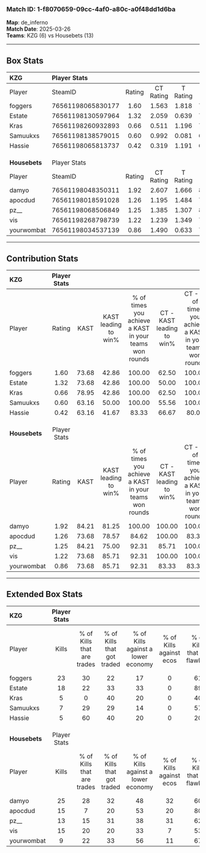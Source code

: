 ### Match ID: 1-f8070659-09cc-4af0-a80c-a0f48dd1d6ba  
**Map**: de_inferno  
**Match Date**: 2025-03-26  
**Teams**: KZG (6) vs Housebets (13)  

---  

## Box Stats  

| **KZG**       | Player Stats      |        |           |          |       |       |       |         |        |      |     |
| :- | :- | :-: | :-: | :-: | :-: | :-: | :-: | :-: | :-: | :-: | :-: |
| Player        | SteamID           | Rating | CT Rating | T Rating | KAST  |  ADR  | Kills | Assists | Deaths | K/D  | HS% |
| foggers       | 76561198065830177 |  1.60  |   1.563   |  1.818   | 73.68 | 109.4 |  23   |    4    |   15   | 1.53 | 39  |
| Estate        | 76561198130597964 |  1.32  |   2.059   |  0.639   | 73.68 | 105.9 |  18   |    3    |   16   | 1.13 | 83  |
| Kras          | 76561198260932893 |  0.66  |   0.511   |  1.196   | 78.95 | 52.0  |   5   |    9    |   15   | 0.33 | 60  |
| Samuukxs      | 76561198138579015 |  0.60  |   0.992   |  0.081   | 63.16 | 39.0  |   7   |    5    |   14   | 0.50 | 14  |
| Hassie        | 76561198065813737 |  0.42  |   0.319   |  1.191   | 63.16 | 46.7  |   5   |    4    |   18   | 0.28 | 60  |
|               |                   |        |           |          |       |       |       |         |        |      |     |
|               |                   |        |           |          |       |       |       |         |        |      |     |
|               |                   |        |           |          |       |       |       |         |        |      |     |
| **Housebets** | Player Stats      |        |           |          |       |       |       |         |        |      |     |
| Player        | SteamID           | Rating | CT Rating | T Rating | KAST  |  ADR  | Kills | Assists | Deaths | K/D  | HS% |
| damyo         | 76561198048350311 |  1.92  |   2.607   |  1.666   | 84.21 | 124.2 |  25   |    4    |   11   | 2.27 | 64  |
| apocdud       | 76561198018591028 |  1.26  |   1.195   |  1.484   | 73.68 | 84.0  |  15   |    9    |   12   | 1.25 | 46  |
| pz__          | 76561198068506849 |  1.25  |   1.385   |  1.307   | 84.21 | 77.1  |  13   |    8    |   11   | 1.18 | 69  |
| vis           | 76561198268798739 |  1.22  |   1.239   |  1.349   | 73.68 | 85.8  |  15   |    6    |   13   | 1.15 | 80  |
| yourwombat    | 76561198034537139 |  0.86  |   1.490   |  0.633   | 73.68 | 47.5  |   9   |    7    |   12   | 0.75 | 33  |
---  

## Contribution Stats  

| **KZG**       | Player Stats |       |                      |                                                        |                           |                                                             |                          |                                                            |
| :- | :-: | :-: | :-: | :-: | :-: | :-: | :-: | :-: |
| Player        |    Rating    | KAST  | KAST leading to win% | % of times you achieve a KAST in your teams won rounds | CT - KAST leading to win% | CT - % of times you achieve a KAST in your teams won rounds | T - KAST leading to win% | T - % of times you achieve a KAST in your teams won rounds |
| foggers       |     1.60     | 73.68 |        42.86         |                         100.00                         |           62.50           |                           100.00                            |          16.67           |                           100.00                           |
| Estate        |     1.32     | 73.68 |        42.86         |                         100.00                         |           50.00           |                           100.00                            |          25.00           |                           100.00                           |
| Kras          |     0.66     | 78.95 |        42.86         |                         100.00                         |           62.50           |                           100.00                            |          16.67           |                           100.00                           |
| Samuukxs      |     0.60     | 63.16 |        50.00         |                         100.00                         |           55.56           |                           100.00                            |          33.33           |                           100.00                           |
| Hassie        |     0.42     | 63.16 |        41.67         |                         83.33                          |           66.67           |                            80.00                            |          16.67           |                           100.00                           |
|               |              |       |                      |                                                        |                           |                                                             |                          |                                                            |
|               |              |       |                      |                                                        |                           |                                                             |                          |                                                            |
|               |              |       |                      |                                                        |                           |                                                             |                          |                                                            |
| **Housebets** | Player Stats |       |                      |                                                        |                           |                                                             |                          |                                                            |
| Player        |    Rating    | KAST  | KAST leading to win% | % of times you achieve a KAST in your teams won rounds | CT - KAST leading to win% | CT - % of times you achieve a KAST in your teams won rounds | T - KAST leading to win% | T - % of times you achieve a KAST in your teams won rounds |
| damyo         |     1.92     | 84.21 |        81.25         |                         100.00                         |          100.00           |                           100.00                            |          70.00           |                           100.00                           |
| apocdud       |     1.26     | 73.68 |        78.57         |                         84.62                          |          100.00           |                            83.33                            |          66.67           |                           85.71                            |
| pz__          |     1.25     | 84.21 |        75.00         |                         92.31                          |           85.71           |                           100.00                            |          66.67           |                           85.71                            |
| vis           |     1.22     | 73.68 |        85.71         |                         92.31                          |          100.00           |                           100.00                            |          75.00           |                           85.71                            |
| yourwombat    |     0.86     | 73.68 |        85.71         |                         92.31                          |           83.33           |                            83.33                            |          87.50           |                           100.00                           |
---  

## Extended Box Stats  

| **KZG**       | Player Stats |                            |                            |                                    |                         |                              |                                 |        |                             |                                     |                          |                               |                            |
| :- | :-: | :-: | :-: | :-: | :-: | :-: | :-: | :-: | :-: | :-: | :-: | :-: | :-: |
| Player        |    Kills     | % of Kills that are trades | % of Kills that got traded | % of Kills against a lower economy | % of Kills against ecos | % of Kills that are flawless | % of Kills that are close duels | Deaths | % of Deaths that get traded | % of Deaths against a lower economy | % of Deaths against ecos | % of Deaths that are flawless | % of Deaths that are close |
| foggers       |      23      |             30             |             22             |                 17                 |            0            |              61              |                0                |   15   |             13              |                 27                  |            0             |              67               |             0              |
| Estate        |      18      |             22             |             33             |                 33                 |            0            |              89              |                0                |   16   |             25              |                 25                  |            0             |              56               |             0              |
| Kras          |      5       |             0              |             40             |                 20                 |            0            |              40              |               20                |   15   |             33              |                 27                  |            0             |              73               |             0              |
| Samuukxs      |      7       |             29             |             29             |                 14                 |            0            |              57              |               14                |   14   |             14              |                 29                  |            0             |              43               |             0              |
| Hassie        |      5       |             60             |             40             |                 20                 |            0            |              20              |                0                |   18   |             44              |                 22                  |            0             |              78               |             6              |
|               |              |                            |                            |                                    |                         |                              |                                 |        |                             |                                     |                          |                               |                            |
|               |              |                            |                            |                                    |                         |                              |                                 |        |                             |                                     |                          |                               |                            |
|               |              |                            |                            |                                    |                         |                              |                                 |        |                             |                                     |                          |                               |                            |
| **Housebets** | Player Stats |                            |                            |                                    |                         |                              |                                 |        |                             |                                     |                          |                               |                            |
| Player        |    Kills     | % of Kills that are trades | % of Kills that got traded | % of Kills against a lower economy | % of Kills against ecos | % of Kills that are flawless | % of Kills that are close duels | Deaths | % of Deaths that get traded | % of Deaths against a lower economy | % of Deaths against ecos | % of Deaths that are flawless | % of Deaths that are close |
| damyo         |      25      |             28             |             32             |                 48                 |           32            |              60              |                4                |   11   |             27              |                 27                  |            9             |              73               |             9              |
| apocdud       |      15      |             7              |             20             |                 53                 |           20            |              80              |                0                |   12   |             33              |                 42                  |            8             |              58               |             0              |
| pz__          |      13      |             15             |             31             |                 38                 |           31            |              62              |                0                |   11   |             27              |                 55                  |            18            |              55               |             0              |
| vis           |      15      |             20             |             20             |                 33                 |            7            |              53              |                0                |   13   |             31              |                 62                  |            31            |              54               |             8              |
| yourwombat    |      9       |             22             |             33             |                 56                 |           11            |              67              |                0                |   12   |             25              |                 42                  |            17            |              75               |             0              |
